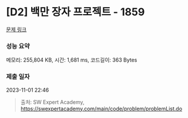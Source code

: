 # [D2] 백만 장자 프로젝트 - 1859 

[문제 링크](https://swexpertacademy.com/main/code/problem/problemDetail.do?contestProbId=AV5LrsUaDxcDFAXc) 

### 성능 요약

메모리: 255,804 KB, 시간: 1,681 ms, 코드길이: 363 Bytes

### 제출 일자

2023-11-01 22:46



> 출처: SW Expert Academy, https://swexpertacademy.com/main/code/problem/problemList.do